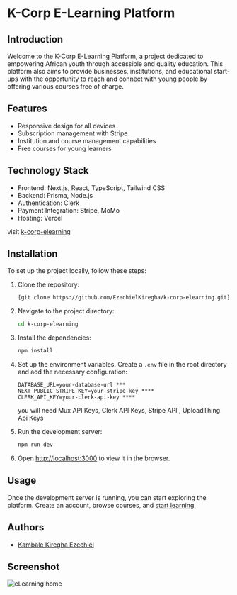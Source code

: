 # K-Corp E-Learning Platform

## Introduction
Welcome to the K-Corp E-Learning Platform, a project dedicated to empowering African youth through accessible and quality education. This platform also aims to provide businesses, institutions, and educational start-ups with the opportunity to reach and connect with young people by offering various courses free of charge.

## Features
- Responsive design for all devices
- Subscription management with Stripe
- Institution and course management capabilities
- Free courses for young learners

## Technology Stack
- Frontend: Next.js, React, TypeScript, Tailwind CSS
- Backend: Prisma, Node.js
- Authentication: Clerk
- Payment Integration: Stripe, MoMo
- Hosting: Vercel

visit [k-corp-elearning ](https://k-corp-elearning.vercel.app/)

## Installation
To set up the project locally, follow these steps:

1. Clone the repository:
    ```bash
    [git clone https://github.com/EzechielKiregha/k-corp-elearning.git](https://github.com/EzechielKiregha/k-corp-elearning.git)
    ```

2. Navigate to the project directory:
    ```bash
    cd k-corp-elearning
    ```

3. Install the dependencies:
    ```bash
    npm install
    ```

4. Set up the environment variables. Create a `.env` file in the root directory and add the necessary configuration:

    ```plaintext
    DATABASE_URL=your-database-url ***
    NEXT_PUBLIC_STRIPE_KEY=your-stripe-key ****
    CLERK_API_KEY=your-clerk-api-key ****
    ```
    you will need Mux API Keys, Clerk API Keys, Stripe API , UploadThing Api Keys 

5. Run the development server:
    ```bash
    npm run dev
    ```

6. Open [http://localhost:3000](http://localhost:3000) to view it in the browser.

## Usage
Once the development server is running, you can start exploring the platform. Create an account, browse courses, and [start learning.](https://k-corp-elearning.vercel.app/)

## Authors
- [Kambale Kiregha Ezechiel](https://www.linkedin.com/in/kambale-kiregha-125a60264/)

## Screenshot
![eLearning home](https://github.com/user-attachments/assets/36f7c2c3-1f46-499e-8b31-4b3668050f5d)

